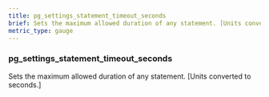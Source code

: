```yaml
---
title: pg_settings_statement_timeout_seconds
brief: Sets the maximum allowed duration of any statement. [Units converted to seconds.]
metric_type: gauge
---
```

### pg_settings_statement_timeout_seconds

Sets the maximum allowed duration of any statement. [Units converted to seconds.]
